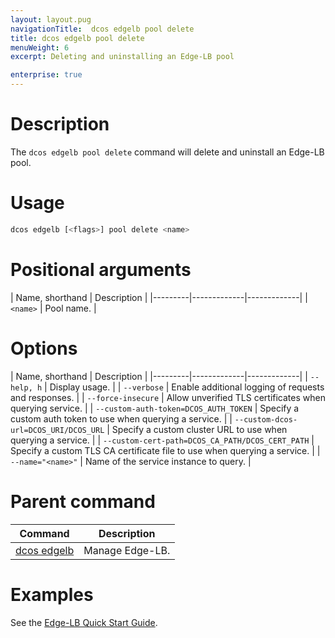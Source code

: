 ```yaml
---
layout: layout.pug
navigationTitle:  dcos edgelb pool delete
title: dcos edgelb pool delete
menuWeight: 6
excerpt: Deleting and uninstalling an Edge-LB pool

enterprise: true
---
```


# Description
The `dcos edgelb pool delete` command will delete and uninstall an Edge-LB pool.

# Usage

```bash
dcos edgelb [<flags>] pool delete <name>
```

# Positional arguments

| Name, shorthand |  Description |
|---------|-------------|-------------|
| `<name>`   |   Pool name. |


# Options

| Name, shorthand |  Description |
|---------|-------------|-------------|
| `--help, h`   |  Display usage. |
| `--verbose`   |    Enable additional logging of requests and responses. |
| `--force-insecure`   |   Allow unverified TLS certificates when querying service. |
| `--custom-auth-token=DCOS_AUTH_TOKEN`   |   Specify a custom auth token to use when querying a service. |
| `--custom-dcos-url=DCOS_URI/DCOS_URL`   |  Specify a custom cluster URL to use when querying a service. |
| `--custom-cert-path=DCOS_CA_PATH/DCOS_CERT_PATH`   |  Specify a custom TLS CA certificate file to use when querying a service. |
| `--name="<name>"`   |  Name of the service instance to query. |

# Parent command

| Command | Description |
|---------|-------------|
| [dcos edgelb](/1.11/cli/command-reference/dcos-edgelb/) |  Manage Edge-LB. |

# Examples

See the [Edge-LB Quick Start Guide](/1.11/networking/edge-lb/quickstart/).
